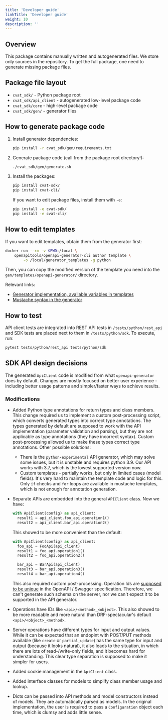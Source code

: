 ```yaml
---
title: 'Developer guide'
linkTitle: 'Developer guide'
weight: 10
description: ''
---
```


## Overview

This package contains manually written and autogenerated files. We store only sources in
the repository. To get the full package, one need to generate missing package files.

## Package file layout

- `cvat_sdk/` - Python package root
- `cvat_sdk/api_client` - autogenerated low-level package code
- `cvat_sdk/core` - high-level package code
- `cvat_sdk/gen/` - generator files

## How to generate package code

1. Install generator dependencies:
   ```bash
   pip install -r cvat_sdk/gen/requirements.txt
   ```

1. Generate package code (call from the package root directory!):
   ```bash
   ./cvat_sdk/gen/generate.sh
   ```

1. Install the packages:

   ```bash
   pip install cvat-sdk/
   pip install cvat-cli/
   ```

   If you want to edit package files, install them with `-e`:

   ```bash
   pip install -e cvat-sdk/
   pip install -e cvat-cli/
   ```

## How to edit templates

If you want to edit templates, obtain them from the generator first:

```bash
docker run --rm -v $PWD:/local \
    openapitools/openapi-generator-cli author template \
        -o /local/generator_templates -g python
```

Then, you can copy the modified version of the template you need into
the `gen/templates/openapi-generator/` directory.

Relevant links:
- [Generator implementation, available variables in templates](https://github.com/OpenAPITools/openapi-generator/tree/master/modules/openapi-generator/src/main/java/org/openapitools/codegen)
- [Mustache syntax in the generator](https://github.com/OpenAPITools/openapi-generator/wiki/Mustache-Template-Variables)

## How to test

API client tests are integrated into REST API tests in `/tests/python/rest_api`
and SDK tests are placed next to them in `/tests/python/sdk`.
To execute, run:
```bash
pytest tests/python/rest_api tests/python/sdk
```

## SDK API design decisions

The generated `ApiClient` code is modified from what `openapi-generator` does by default.
Changes are mostly focused on better user experience - including better
usage patterns and simpler/faster ways to achieve results.

### Modifications

- Added Python type annotations for return types and class members.
  This change required us to implement a custom post-processing script,
  which converts generated types into correct type annotations. The types
  generated by default are supposed to work with the API implementation
  (parameter validation and parsing), but they are not applicable as
  type annotations (they have incorrect syntax). Custom post-processing
  allowed us to make these types correct type annotations.
  Other possible solutions:
  - There is the `python-experimental` API generator, which may solve
    some issues, but it is unstable and requires python 3.9. Our API
    works with 3.7, which is the lowest supported version now.
  - Custom templates - partially works, but only in limited cases
    (model fields). It's very hard to maintain the template code and
    logic for this. Only `if` checks and `for` loops are available in
    mustache templates, which is not enough for annotation generation.

- Separate APIs are embedded into the general `APIClient` class.
  Now we have:
  ```python
  with ApiClient(config) as api_client:
    result1 = api_client.foo_api.operation1()
    result2 = api_client.bar_api.operation2()
  ```

  This showed to be more convenient than the default:
  ```python
  with ApiClient(config) as api_client:
    foo_api = FooApi(api_client)
    result1 = foo_api.operation1()
    result2 = foo_api.operation2()

    bar_api = BarApi(api_client)
    result3 = bar_api.operation3()
    result4 = bar_api.operation4()
  ```

  This also required custom post-processing. Operation Ids are
  [supposed to be unique](https://swagger.io/specification/#operation-object)
  in the OpenAPI / Swagger specification. Therefore, we can't generate such
  schema on the server, nor we can't expect it to be supported in the
  API generator.

- Operations have IDs like `<api>/<method>_<object>`.
  This also showed to be more readable and more natural than DRF-spectacular's
  default `<api>/<object>_<method>`.

- Server operations have different types for input and output values.
  While it can be expected that an endopint with POST/PUT methods available
  (like `create` or `partial_update`) has the same type for input and output
  (because it looks natural), it also leads to the situation, in which there
  are lots of read-/write-only fields, and it becomes hard for understanding.
  This clear type separation is supposed to make it simpler for users.

- Added cookie management in the `ApiClient` class.

- Added interface classes for models to simplify class member usage and lookup.

- Dicts can be passed into API methods and model constructors instead of models.
  They are automatically parsed as models. In the original implementation, the user
  is required to pass a `Configuration` object each time, which is clumsy and adds little sense.
